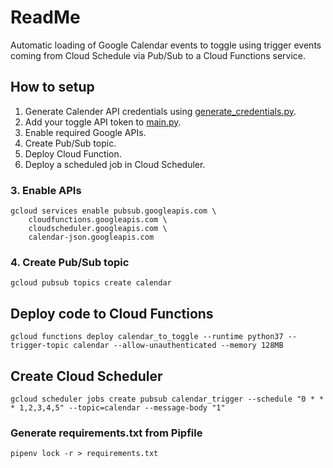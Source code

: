 # ReadMe

Automatic loading of Google Calendar events to toggle using trigger events coming from Cloud Schedule via Pub/Sub to a Cloud Functions service.

## How to setup

1. Generate Calender API credentials using [generate_credentials.py](generate_credentials.py).
2. Add your toggle API token to [main.py](main.py).
3. Enable required Google APIs.
4. Create Pub/Sub topic.
5. Deploy Cloud Function.
6. Deploy a scheduled job in Cloud Scheduler.

### 3. Enable APIs

```
gcloud services enable pubsub.googleapis.com \
    cloudfunctions.googleapis.com \
    cloudscheduler.googleapis.com \
    calendar-json.googleapis.com
```

### 4. Create Pub/Sub topic

```
gcloud pubsub topics create calendar
```

## Deploy code to Cloud Functions

```
gcloud functions deploy calendar_to_toggle --runtime python37 --trigger-topic calendar --allow-unauthenticated --memory 128MB
```

## Create Cloud Scheduler

```
gcloud scheduler jobs create pubsub calendar_trigger --schedule "0 * * * 1,2,3,4,5" --topic=calendar --message-body "1"
```


### Generate requirements.txt from Pipfile

```
pipenv lock -r > requirements.txt
```